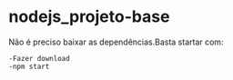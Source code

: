 # nodejs_projeto-base
Não é preciso baixar as dependências.Basta startar com:<br>

`-Fazer download`<br>
`-npm start`
